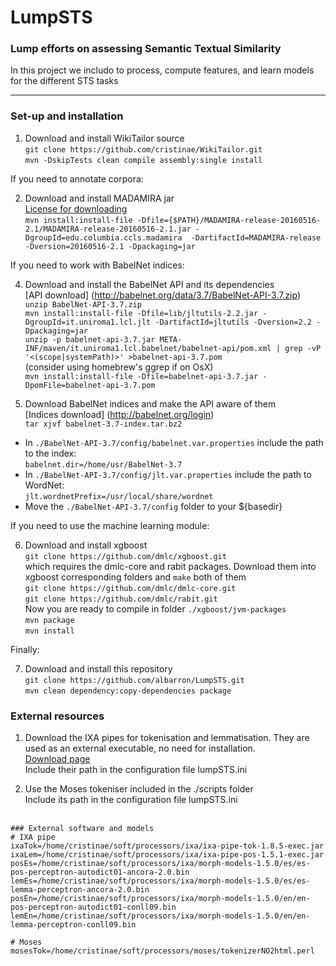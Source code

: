 # LumpSTS
### Lump efforts on assessing Semantic Textual Similarity

In this project we includo to process, compute features, and learn models for the different STS tasks
___
### Set-up and installation

1. Download and install WikiTailor source <br />
`git clone https://github.com/cristinae/WikiTailor.git` <br />
`mvn -DskipTests clean compile assembly:single install` <br />

If you need to annotate corpora: <br />

2. Download and install MADAMIRA jar <br />
[License for downloading](http://innovation.columbia.edu/technologies/cu14012_arabic-language-disambiguation-for-natural-language-processing-applications) <br />
`mvn install:install-file -Dfile={$PATH}/MADAMIRA-release-20160516-2.1/MADAMIRA-release-20160516-2.1.jar -DgroupId=edu.columbia.ccls.madamira  -DartifactId=MADAMIRA-release -Dversion=20160516-2.1 -Dpackaging=jar` <br />

If you need to work with BabelNet indices: <br />

4. Download and install the BabelNet API and its dependencies <br />
[API download] (http://babelnet.org/data/3.7/BabelNet-API-3.7.zip) <br />
`unzip BabelNet-API-3.7.zip` <br />
`mvn install:install-file -Dfile=lib/jltutils-2.2.jar -DgroupId=it.uniroma1.lcl.jlt -DartifactId=jltutils -Dversion=2.2 -Dpackaging=jar` <br />
`unzip -p babelnet-api-3.7.jar META-INF/maven/it.uniroma1.lcl.babelnet/babelnet-api/pom.xml | grep -vP '<(scope|systemPath)>' >babelnet-api-3.7.pom` <br />
(consider using homebrew's ggrep if on OsX)<br />
`mvn install:install-file -Dfile=babelnet-api-3.7.jar -DpomFile=babelnet-api-3.7.pom` <br />

5. Download BabelNet indices and make the API aware of them <br />
[Indices download] (http://babelnet.org/login) <br />
`tar xjvf babelnet-3.7-index.tar.bz2` <br />
- In `./BabelNet-API-3.7/config/babelnet.var.properties` include the path to the index:  <br />
 `babelnet.dir=/home/usr/BabelNet-3.7` <br />
- In `./BabelNet-API-3.7/config/jlt.var.properties` include the path to WordNet:  <br />
 `jlt.wordnetPrefix=/usr/local/share/wordnet` <br />
- Move the `./BabelNet-API-3.7/config` folder to your ${basedir}  <br />

If you need to use the machine learning module: <br />

6. Download and install xgboost <br />
`git clone https://github.com/dmlc/xgboost.git` <br />
which requires the dmlc-core and rabit packages. Download them into xgboost corresponding folders and `make` both of them <br />
`git clone https://github.com/dmlc/dmlc-core.git` <br />
`git clone https://github.com/dmlc/rabit.git` <br />
Now you are ready to compile in folder `./xgboost/jvm-packages`  <br />
`mvn package` <br />
`mvn install` <br />


Finally: <br />

7. Download and install this repository <br />
`git clone https://github.com/albarron/LumpSTS.git` <br />
`mvn clean dependency:copy-dependencies package` <br />

### External resources
1. Download the IXA pipes for tokenisation and lemmatisation. They are used as an external executable, no need for installation.<br />
[Download page](http://ixa2.si.ehu.es/ixa-pipes/download.html)<br />
Include their path in the configuration file lumpSTS.ini<br />

2. Use the Moses tokeniser included in the ./scripts folder<br />
Include its path in the configuration file lumpSTS.ini<br /><br />


```
### External software and models
# IXA pipe
ixaTok=/home/cristinae/soft/processors/ixa/ixa-pipe-tok-1.8.5-exec.jar
ixaLem=/home/cristinae/soft/processors/ixa/ixa-pipe-pos-1.5.1-exec.jar
posEs=/home/cristinae/soft/processors/ixa/morph-models-1.5.0/es/es-pos-perceptron-autodict01-ancora-2.0.bin
lemEs=/home/cristinae/soft/processors/ixa/morph-models-1.5.0/es/es-lemma-perceptron-ancora-2.0.bin
posEn=/home/cristinae/soft/processors/ixa/morph-models-1.5.0/en/en-pos-perceptron-autodict01-conll09.bin
lemEn=/home/cristinae/soft/processors/ixa/morph-models-1.5.0/en/en-lemma-perceptron-conll09.bin

# Moses
mosesTok=/home/cristinae/soft/processors/moses/tokenizerNO2html.perl
```

